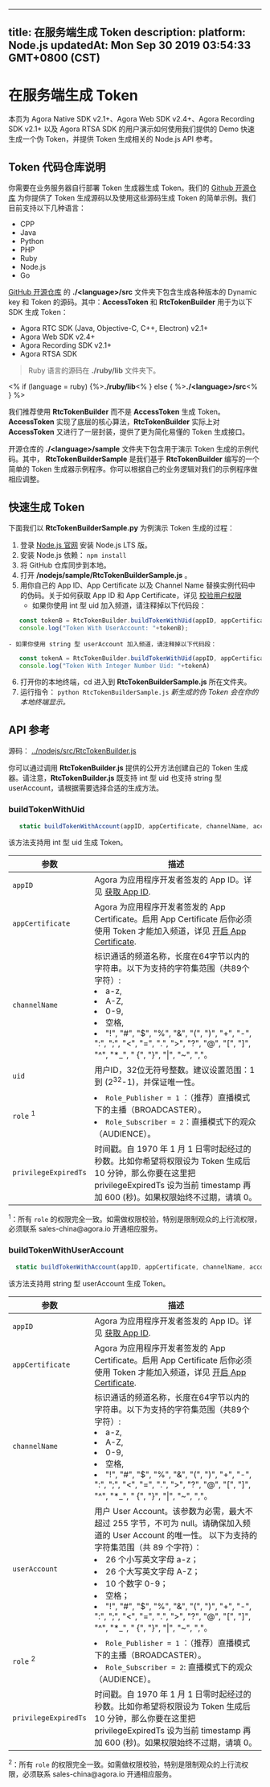 
---
title: 在服务端生成 Token
description: 
platform: Node.js
updatedAt: Mon Sep 30 2019 03:54:33 GMT+0800 (CST)
---
# 在服务端生成 Token
本页为 Agora Native SDK v2.1+、Agora Web SDK v2.4+、Agora Recording SDK v2.1+ 以及 Agora RTSA SDK 的用户演示如何使用我们提供的 Demo 快速生成一个伪 Token，并提供 Token 生成相关的 Node.js API 参考。

## Token 代码仓库说明

你需要在业务服务器自行部署 Token 生成器生成 Token。我们的 [Github 开源仓库](https://github.com/AgoraIO/Tools/tree/master/DynamicKey/AgoraDynamicKey) 为你提供了 Token 生成源码以及使用这些源码生成 Token 的简单示例。我们目前支持以下几种语言：

- CPP
- Java
- Python
- PHP
- Ruby
- Node.js
- Go

[GitHub 开源仓库](https://github.com/AgoraIO/Tools/tree/master/DynamicKey/AgoraDynamicKey) 的 **./\<language\>/src** 文件夹下包含生成各种版本的 Dynamic key 和 Token 的源码。其中：**AccessToken** 和 **RtcTokenBuilder** 用于为以下 SDK 生成 Token：

- Agora RTC SDK (Java, Objective-C, C++, Electron) v2.1+
- Agora Web SDK v2.4+
- Agora Recording SDK v2.1+ 
- Agora RTSA SDK

> Ruby 语言的源码在 **./ruby/lib** 文件夹下。

<% 
if (language = ruby) {%><b>./ruby/lib</b><% } 
else { %><b>./\<language\>/src</b><% } 
%>

我们推荐使用 **RtcTokenBuilder** 而不是 **AccessToken** 生成 Token。**AccessToken** 实现了底层的核心算法，**RtcTokenBuilder** 实际上对 **AccessToken** 又进行了一层封装，提供了更为简化易懂的 Token 生成接口。

开源仓库的 **./\<language\>/sample** 文件夹下包含用于演示 Token 生成的示例代码。其中， **RtcTokenBuilderSample** 是我们基于 **RtcTokenBuilder** 编写的一个简单的 Token 生成器示例程序。你可以根据自己的业务逻辑对我们的示例程序做相应调整。


## 快速生成 Token

下面我们以 **RtcTokenBuilderSample.py** 为例演示 Token 生成的过程：

1. 登录 [Node.js 官网](https://nodejs.org/en/) 安装 Node.js LTS 版。
2. 安装 Node.js 依赖：
     `npm install` 
3. 将 GitHub 仓库同步到本地。
4. 打开 **/nodejs/sample/RtcTokenBuilderSample.js** 。
5. 用你自己的 App ID、App Certificate 以及 Channel Name 替换实例代码中的伪码。关于如何获取 App ID 和 App Certificate，详见 [校验用户权限](https://docs.agora.io/cn/Agora%20Platform/token?platform=All%20Platforms#app-id)
    - 如果你使用 int 型 uid 加入频道，请注释掉以下代码段：
```JavaScript
   const tokenB = RtcTokenBuilder.buildTokenWithUid(appID, appCertificate, channelName, account, role, privilegeExpiredTs);
   console.log("Token With UserAccount: "+tokenB);
```
    - 如果你使用 string 型 userAccount 加入频道，请注释掉以下代码段：
```JavaScript
   const tokenA = RtcTokenBuilder.buildTokenWithUid(appID, appCertificate, channelName, uid, role, privilegeExpiredTs);
   console.log("Token With Integer Number Uid: "+tokenA)
```
6. 打开你的本地终端，cd 进入到 **RtcTokenBuilderSample.js** 所在文件夹。
7. 运行指令： 
    `python RtcTokenBuilderSample.js` 
     *新生成的伪 Token 会在你的本地终端显示。*

## API 参考

源码： [../nodejs/src/RtcTokenBuilder.js](https://github.com/AgoraIO/Tools/blob/master/DynamicKey/AgoraDynamicKey/nodejs/src/RtcTokenBuilder.js)

你可以通过调用 **RtcTokenBuilder.js** 提供的公开方法创建自己的 Token 生成器。请注意，**RtcTokenBuilder.js** 既支持 int 型 uid 也支持 string 型 userAccount，请根据需要选择合适的生成方法。


### buildTokenWithUid

```JavaScript
   static buildTokenWithAccount(appID, appCertificate, channelName, account, role, privilegeExpiredTs)
```

该方法支持用 int 型 uid 生成 Token。

| **参数**    | **描述**                                              |
| ---------------- | ------------------------------------------------------------ |
| `appID`          | Agora 为应用程序开发者签发的 App ID。详见 [获取 App ID](https://docs.agora.io/cn/Agora%20Platform/token/#app-id). | 
| `appCertificate` | Agora 为应用程序开发者签发的 App Certificate。启用 App Certificate 后你必须使用 Token 才能加入频道，详见 [开启 App Certificate](https://docs.agora.io/cn/Agora%20Platform/token?platform=All%20Platforms#app-certificate). |
| `channelName`    | 标识通话的频道名称，长度在64字节以内的字符串。以下为支持的字符集范围（共89个字符）: <li>a-z,<li>A-Z,<li>0-9,<li>空格,<li>"!", "#", "$", "%", "&", "(", ")", "+", "-", ":", ";", "<", "=", ".", ">", "?", "@", "[", "]", "^", "*_", " {", "}", "\|", "~", ","。 |
| `uid`            | 用户ID，32位无符号整数。建议设置范围：1到 (2<sup>32</sup>-1)，并保证唯一性。 |
| `role`  <sup>1</sup>         | <li> `Role_Publisher = 1` ：（推荐）直播模式下的主播（BROADCASTER）。<li>`Role_Subscriber = 2`：直播模式下的观众（AUDIENCE）。 |
| `privilegeExpiredTs`      | 时间戳。自 1970 年 1 月 1 日零时起经过的秒数。比如你希望将权限设为 Token 生成后 10 分钟，那么你要在这里把 privilegeExpiredTs 设为当前 timestamp 再加 600 (秒)。如果权限始终不过期，请填 0。 |

<div class="alert warning"><sup>1</sup>：所有 <code>role</code> 的权限完全一致。如需做权限校验，特别是限制观众的上行流权限，必须联系 sales-china@agora.io 开通相应服务。</div>

### buildTokenWithUserAccount

```JavaScript
  static buildTokenWithAccount(appID, appCertificate, channelName, account, role, privilegeExpiredTs)
```

该方法支持用 string 型 userAccount 生成 Token。

| **参数**    | **描述**                                             |
| ---------------- | ------------------------------------------------------------ |
| `appID`          | Agora 为应用程序开发者签发的 App ID。详见 [获取 App ID](https://docs.agora.io/cn/Agora%20Platform/token?platform=All%20Platforms#app-id). |
| `appCertificate` | Agora 为应用程序开发者签发的 App Certificate。启用 App Certificate 后你必须使用 Token 才能加入频道，详见 [开启 App Certificate](https://docs.agora.io/cn/Agora%20Platform/token/#app-certificate). |
| `channelName`    | 标识通话的频道名称，长度在64字节以内的字符串。以下为支持的字符集范围（共89个字符）: <li>a-z,<li>A-Z,<li>0-9,<li>空格,<li>"!", "#", "$", "%", "&", "(", ")", "+", "-", ":", ";", "<", "=", ".", ">", "?", "@", "[", "]", "^", "*_", " {", "}", "\|", "~", ","。 |
|`userAccount` | 用户 User Account。该参数为必需，最大不超过 255 字节，不可为 null。请确保加入频道的 User Account 的唯一性。 以下为支持的字符集范围（共 89 个字符）：<li>26 个小写英文字母 a-z；<li>26 个大写英文字母 A-Z；<li>10 个数字 0-9；<li>空格；<li>"!", "#", "$", "%", "&", "(", ")", "+", "-", ":", ";", "<", "=", ".", ">", "?", "@", "[", "]", "^", "*_", " {", "}", "\|", "~", ","。 |
| `role` <sup>2</sup>          | <li> `Role_Publisher = 1` ：（推荐）直播模式下的主播（BROADCASTER）。<li>`Role_Subscriber = 2`: 直播模式下的观众（AUDIENCE）。|
| `privilegeExpiredTs`      | 时间戳。自 1970 年 1 月 1 日零时起经过的秒数。比如你希望将权限设为 Token 生成后 10 分钟，那么你要在这里把 privilegeExpiredTs 设为当前 timestamp 再加 600 (秒)。如果权限始终不过期，请填 0。|

<div class="alert warning"><sup>2</sup>：所有 <code>role</code> 的权限完全一致。如需做权限校验，特别是限制观众的上行流权限，必须联系 sales-china@agora.io 开通相应服务。</div>



